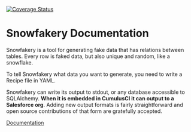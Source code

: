 [![Coverage Status](https://coveralls.io/repos/github/SFDO-Tooling/Snowfakery/badge.svg?branch=master)](https://coveralls.io/github/SFDO-Tooling/Snowfakery?branch=master)

# Snowfakery Documentation

Snowfakery is a tool for generating fake data that has relations between tables. Every row is faked data, but also unique and random, like a snowflake. 

To tell Snowfakery what data you want to generate, you need to write a Recipe file in YAML.

Snowfakery can write its output to stdout, or any database accessible to SQLAlchemy. **When it is embedded in CumulusCI it can output to a Salesforce org**. Adding new output formats is fairly straightforward and open source contributions of that form are gratefully accepted.

[Documentation](https://snowfakery.readthedocs.io)

